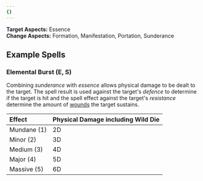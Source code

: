 ```yaml
---
{}
---
```

   
**Target Aspects:** Essence   
**Change Aspects:**  Formation, Manifestation, Portation, Sunderance   
   
## Example Spells   
   
### Elemental Burst (E, S)   
Combining _sunderance_ with _essence_ allows physical damage to be dealt to the target. The spell result is used against the target's _defence_ to determine if the target is hit and the spell effect against the target's _resistance_ determine the amount of [wounds](../../Conditions/Conditions.md) the target sustains.   
   
| Effect      | Physical Damage including Wild Die |   
|:----------- |:---------------------------------- |   
| Mundane (1) | 2D                                 |   
| Minor (2)   | 3D                                 |   
| Medium (3)  | 4D                                 |   
| Major (4)   | 5D                                 |   
| Massive (5) | 6D                                 |